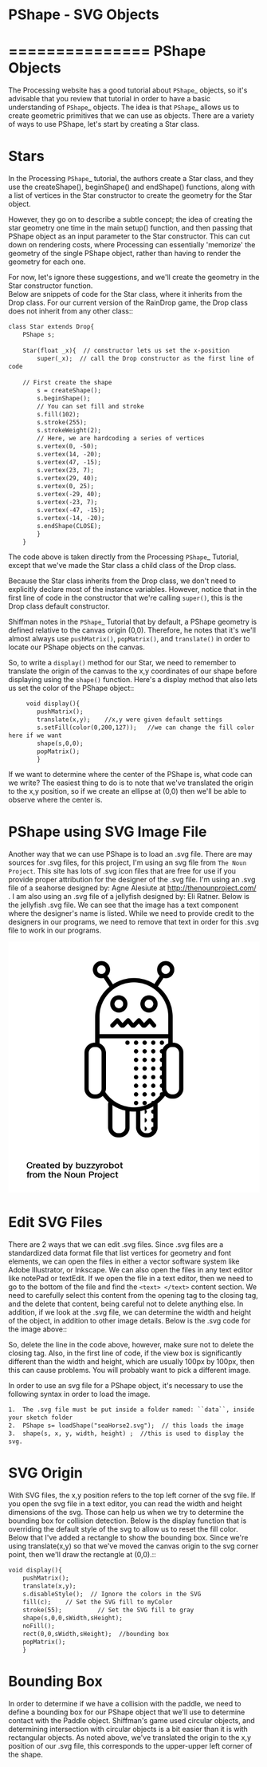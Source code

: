 # PShape - SVG Objects


===============
PShape Objects
===============

The Processing website has a good tutorial about `PShape`_ objects, so it's advisable that you
review that tutorial in order to have a basic understanding of `PShape`_ objects.  The idea is
that `PShape`_ allows us to create geometric primitives that we can use as objects.  There are 
a variety of ways to use PShape, let's start by creating a Star class. 

Stars
=======
In the Processing `PShape`_ tutorial, the authors create a Star class, and they use the createShape(), beginShape()
and endShape() functions, along with a list of vertices in the Star constructor to create the geometry for the
Star object.  

However, they go on to describe a subtle concept; the idea of creating the star geometry one time in
the main setup() function, and then passing that PShape object as an input parameter to the Star constructor.  This 
can cut down on rendering costs, where Processing can essentially 'memorize' the geometry of the single PShape object, 
rather than having to render the geometry for each one.  

For now, let's ignore these suggestions, and we'll create the geometry in the Star constructor function.  
Below are snippets of code for the Star class, where it inherits from the Drop class.  For our current 
version of the RainDrop game, the Drop class does not inherit from any other class::

	class Star extends Drop{  
		PShape s;
		
		Star(float _x){  // constructor lets us set the x-position
			super(_x);  // call the Drop constructor as the first line of code
		
		// First create the shape
			s = createShape();
			s.beginShape();
			// You can set fill and stroke
			s.fill(102);
			s.stroke(255);
			s.strokeWeight(2);
			// Here, we are hardcoding a series of vertices
			s.vertex(0, -50);
			s.vertex(14, -20);
			s.vertex(47, -15);
			s.vertex(23, 7);
			s.vertex(29, 40);
			s.vertex(0, 25);
			s.vertex(-29, 40);
			s.vertex(-23, 7);
			s.vertex(-47, -15);
			s.vertex(-14, -20);
			s.endShape(CLOSE);
			}
		}
	
The code above is taken directly from the Processing `PShape`_ Tutorial, except that we've made the
Star class a child class of the Drop class. 

Because the Star class inherits from the Drop class, we don't need to explicitly
declare most of the instance variables.  However, notice that in the first line of 
code in the constructor that we're calling ``super()``, this is the Drop class default constructor. 

Shiffman notes in the `PShape`_ Tutorial that by default, a PShape geometry is defined relative to the canvas origin (0,0). 
Therefore, he notes that it's we'll almost always use ``pushMatrix()``, ``popMatrix()``, and ``translate()`` in order to locate
our PShape objects on the canvas.

So, to write a ``display()`` method for our Star, we need to remember to translate the origin of the canvas
to the x,y coordinates of our shape before displaying using the `shape()` function.  Here's a display method that
also lets us set the color of the PShape object::
```
	 void display(){
		pushMatrix();
		translate(x,y);    //x,y were given default settings
  		s.setFill(color(0,200,127));   //we can change the fill color here if we want
		shape(s,0,0);
		popMatrix();
        }
  ```
  
If we want to determine where the center of the PShape is, what code can we write?
The easiest thing to do is to note that we've translated the origin to the x,y position, so
if we create an ellipse at (0,0) then we'll be able to observe where the center is. 

PShape using SVG Image File
============================

Another way that we can use PShape is to load an .svg file.  There are may sources for .svg files, for
this project, I'm using an svg file from `The Noun Project`.  This site has lots of .svg icon files
that are free for use if you provide proper attribution for the designer of the .svg file.  I'm using
an .svg file of a seahorse designed by: Agne Alesiute at http://thenounproject.com/ .  I am also using
an .svg file of a jellyfish designed by: Eli Ratner.  Below is the jellyfish .svg file.  We can see that 
the image has a text component where the designer's name is listed.  While we need to provide credit to 
the designers in our programs, we need to remove that text in order for this .svg file to work in our
programs. 

![](noun_50319_cc.png)

Edit SVG Files
===============

There are 2 ways that we can edit .svg files.  Since .svg files are a standardized data format file
that list vertices for geometry and font elements, we can open the files in either a vector software
system like Adobe Illustrator, or Inkscape.  We can also open the files in any text editor like notePad
or textEdit. If we open the file in a text editor, then we need to go to the bottom of the file and 
find the ``<text> </text>`` content section.  We need to carefully select this content from the opening tag
to the closing tag, and the delete that content, being careful not to delete anything else.  In addition,
if we look at the .svg file, we can determine the width and height of the object, in addition to other 
image details.  Below is the .svg code for the image above::



So, delete the <text> </text> line in the code above, however, make sure not to delete the closing </svg> tag. Also, 
in the first line of code, if the view box is significantly different than the width and height, which are usually
100px by 100px, then this can cause problems. You will probably want to pick a different image. 

In order to use an svg file for a PShape object, it's necessary to use the following syntax in 
order to load the image.  

	1.  The .svg file must be put inside a folder named: ``data``, inside your sketch folder
	2.  PShape s= loadShape("seaHorse2.svg");  // this loads the image 
	3.  shape(s, x, y, width, height) ;  //this is used to display the svg.
	
SVG Origin
===========

With SVG files, the x,y position refers to the top left corner of the svg file.  If you open the
svg file in a text editor, you can read the width and height dimensions of the svg.  Those can help us
when we try to determine the bounding box for collision detection.  Below is the display function 
that is overriding the default style of the svg to allow us to reset the fill color.  Below that I've
added a rectangle to show the bounding box.  Since we're using translate(x,y) so that we've moved the 
canvas origin to the svg corner point, then we'll draw the rectangle at (0,0).::

	void display(){
		pushMatrix();
		translate(x,y);
		s.disableStyle();  // Ignore the colors in the SVG
		fill(c);    // Set the SVG fill to myColor
		stroke(55);          // Set the SVG fill to gray
		shape(s,0,0,sWidth,sHeight);
		noFill();
		rect(0,0,sWidth,sHeight);  //bounding box 
		popMatrix();
		}
		

Bounding Box
=============

In order to determine if we have a collision with the paddle, we need to define a bounding box
for our PShape object that we'll use to determine contact with the Paddle object.  Shiffman's
game used circular objects, and determining intersection with circular objects is a bit easier than
it is with rectangular objects.  As noted above, we've translated the origin to the x,y position
of our .svg file, this corresponds to the upper-upper left corner of the shape.  
